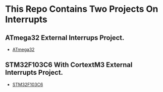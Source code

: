 # This Repo Contains Two Projects On Interrupts

## ATmega32 External Interrups Project.

- [ATmega32]()

## STM32F103C6 With CortextM3 External Interrupts Project.

- [STM32F103C6]()
